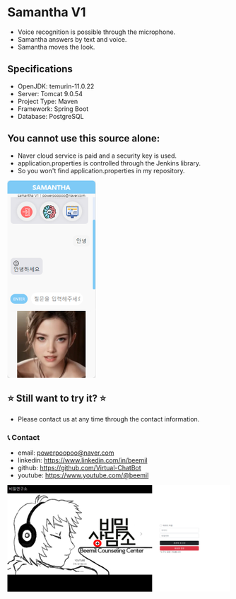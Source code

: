 # Samantha V1

* Voice recognition is possible through the microphone.
* Samantha answers by text and voice.
* Samantha moves the look.

## Specifications
* OpenJDK: temurin-11.0.22
* Server: Tomcat 9.0.54
* Project Type: Maven
* Framework: Spring Boot
* Database: PostgreSQL

## You cannot use this source alone:
* Naver cloud service is paid and a security key is used.
* application.properties is controlled through the Jenkins library.
* So you won't find application.properties in my repository.

<img src="./app.png" alt="Streaming App" width="200"/>

## ⭐ Still want to try it? ⭐
* Please contact us at any time through the contact information.

### 📞 Contact

* email: powerpoopoo@naver.com
* linkedin: https://www.linkedin.com/in/beemil
* github: https://github.com/Virtual-ChatBot
* youtube: https://www.youtube.com/@beemil

![app](./agents_app.png)
